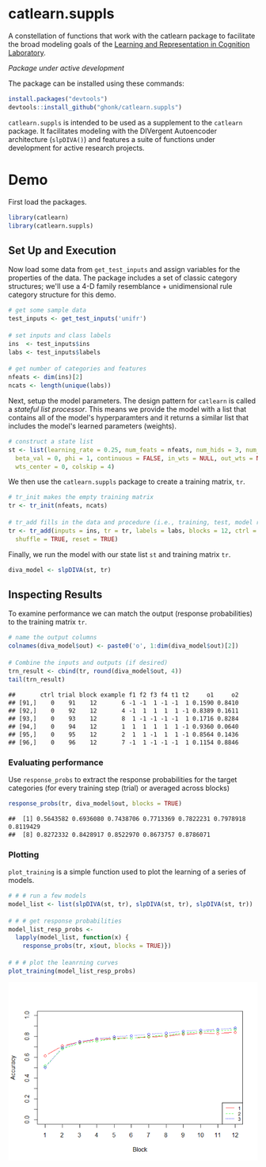 catlearn.suppls
===============

A constellation of functions that work with the catlearn package to facilitate the broad modeling goals of the [Learning and Representation in Cognition Laboratory](http://kurtzlab.psychology.binghamton.edu/).

*Package under active development*

The package can be installed using these commands:

``` r
install.packages("devtools")
devtools::install_github("ghonk/catlearn.suppls")
```

`catlearn.suppls` is intended to be used as a supplement to the `catlearn` package. It facilitates modeling with the DIVergent Autoencoder architecture (`slpDIVA()`) and features a suite of functions under development for active research projects.

Demo
====

First load the packages.

``` r
library(catlearn)
library(catlearn.suppls)
```

Set Up and Execution
--------------------

Now load some data from `get_test_inputs` and assign variables for the properties of the data. The package includes a set of classic category structures; we'll use a 4-D family resemblance + unidimensional rule category structure for this demo.

``` r
# get some sample data
test_inputs <- get_test_inputs('unifr')

# set inputs and class labels
ins  <- test_inputs$ins
labs <- test_inputs$labels

# get number of categories and features
nfeats <- dim(ins)[2]
ncats <- length(unique(labs))
```

Next, setup the model parameters. The design pattern for `catlearn` is called a *stateful list processor*. This means we provide the model with a list that contains all of the model's hyperparamters and it returns a similar list that includes the model's learned parameters (weights).

``` r
# construct a state list
st <- list(learning_rate = 0.25, num_feats = nfeats, num_hids = 3, num_cats = ncats,
  beta_val = 0, phi = 1, continuous = FALSE, in_wts = NULL, out_wts = NULL, wts_range = 1,
  wts_center = 0, colskip = 4)
```

We then use the `catlearn.suppls` package to create a training matrix, `tr`.

``` r
# tr_init makes the empty training matrix
tr <- tr_init(nfeats, ncats)

# tr_add fills in the data and procedure (i.e., training, test, model reset)
tr <- tr_add(inputs = ins, tr = tr, labels = labs, blocks = 12, ctrl = 0, 
  shuffle = TRUE, reset = TRUE)
```

Finally, we run the model with our state list `st` and training matrix `tr`.

``` r
diva_model <- slpDIVA(st, tr)
```

Inspecting Results
------------------

To examine performance we can match the output (response probabilities) to the training matrix `tr`.

``` r
# name the output columns
colnames(diva_model$out) <- paste0('o', 1:dim(diva_model$out)[2])

# Combine the inputs and outputs (if desired)
trn_result <- cbind(tr, round(diva_model$out, 4))
tail(trn_result)
```

    ##       ctrl trial block example f1 f2 f3 f4 t1 t2     o1     o2
    ## [91,]    0    91    12       6 -1 -1  1 -1 -1  1 0.1590 0.8410
    ## [92,]    0    92    12       4 -1  1  1  1  1 -1 0.8389 0.1611
    ## [93,]    0    93    12       8  1 -1 -1 -1 -1  1 0.1716 0.8284
    ## [94,]    0    94    12       1  1  1  1  1  1 -1 0.9360 0.0640
    ## [95,]    0    95    12       2  1  1 -1  1  1 -1 0.8564 0.1436
    ## [96,]    0    96    12       7 -1  1 -1 -1 -1  1 0.1154 0.8846

### Evaluating performance

Use `response_probs` to extract the response probabilities for the target categories (for every training step (trial) or averaged across blocks)

``` r
response_probs(tr, diva_model$out, blocks = TRUE)
```

    ##  [1] 0.5643582 0.6936080 0.7438706 0.7713369 0.7822231 0.7978918 0.8119429
    ##  [8] 0.8272332 0.8428917 0.8522970 0.8673757 0.8786071

### Plotting

`plot_training` is a simple function used to plot the learning of a series of models.

``` r
# # # run a few models
model_list <- list(slpDIVA(st, tr), slpDIVA(st, tr), slpDIVA(st, tr))
  
# # # get response probabilities
model_list_resp_probs <- 
  lapply(model_list, function(x) {
    response_probs(tr, x$out, blocks = TRUE)})

# # # plot the leanrning curves
plot_training(model_list_resp_probs)
```

![](README_files/figure-markdown_github/unnamed-chunk-9-1.png)
